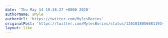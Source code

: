 ```yaml
---
date: 'Thu May 14 19:38:27 +0000 2020'
authorName: sMyle
authorUrl: 'https://twitter.com/MylesBorins'
originalPost: 'https://twitter.com/MylesBorins/status/1261018056681193473'
layout: like
---
```

